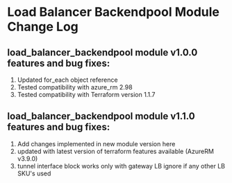 # Load Balancer Backendpool Module Change Log

## load_balancer_backendpool module v1.0.0 features and bug fixes:

1. Updated for_each object reference
2. Tested compatibility with azure_rm 2.98
3. Tested compatibility with Terraform version 1.1.7

## load_balancer_backendpool module v1.1.0 features and bug fixes:

1. Add changes implemented in new module version here
2. updated with latest version of terraform features available (AzureRM v3.9.0)
3. tunnel interface block works only with gateway LB ignore if any other LB SKU's used